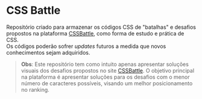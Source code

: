 # CSS Battle

Repositório criado para armazenar os códigos CSS de "batalhas" e desafios propostos na plataforma [CSSBattle](https://cssbattle.dev/), como forma de estudo e prática de CSS.
<br>Os códigos poderão sofrer *updates* futuros a medida que novos conhecimentos sejam adquiridos.
> **Obs**: Este repositório tem como intuito apenas apresentar soluções visuais dos desafios propostos no site [CSSBattle](https://cssbattle.dev/). O objetivo principal na plataforma é apresentar soluções para os desafios com o menor número de caracteres possíveis, visando um melhor posicionamento no ranking.
